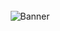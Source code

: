 <div align="center">
  <br />
  <img src="https://media.discordapp.net/attachments/1287633503462101012/1293094524351938610/9c158269-48e6-4ebd-8296-1de5822a4114.png?ex=67061f9f&is=6704ce1f&hm=6711530a2bce1f738fd80a2c30ea58e5ea3bc8a5618219d182b6ac4f8f08a286&" alt="Banner">
  <br />
</div>
